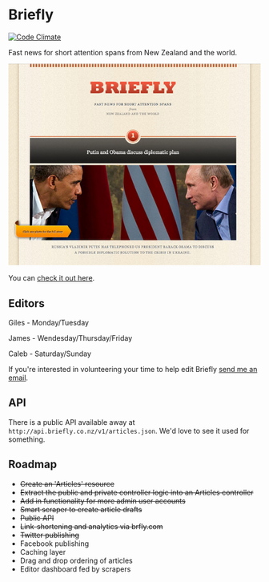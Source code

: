 # Briefly

[![Code Climate](https://codeclimate.com/github/gilest/briefly.png)](https://codeclimate.com/github/gilest/briefly)

Fast news for short attention spans from New Zealand and the world.

![Preview](preview.jpg)

You can [check it out here](http://briefly.co.nz).

## Editors

Giles - Monday/Tuesday

James - Wendesday/Thursday/Friday

Caleb - Saturday/Sunday

If you're interested in volunteering your time to help edit Briefly [send me an email](mailto:iam@gilesthompson.co.nz?subject=Editing%20Briefly).

## API

There is a public API available away at `http://api.briefly.co.nz/v1/articles.json`. We'd love to see it used for something.

## Roadmap

* ~~Create an 'Articles' resource~~
* ~~Extract the public and private controller logic into an Articles controller~~
* ~~Add in functionality for more admin user accounts~~
* ~~Smart scraper to create article drafts~~
* ~~Public API~~
* ~~Link-shortening and analytics via brfly.com~~
* ~~Twitter publishing~~
* Facebook publishing
* Caching layer
* Drag and drop ordering of articles
* Editor dashboard fed by scrapers